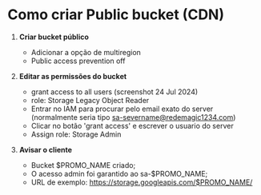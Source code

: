 # Como criar Public bucket (CDN)

1. **Criar bucket público**
    - Adicionar a opção de multiregion
    - Public access prevention off

2. **Editar as permissões do bucket**
    - grant access to all users (screenshot 24 Jul 2024)
    - role: Storage Legacy Object Reader
    - Entrar no IAM para procurar pelo email exato do server (normalmente seria tipo sa-severname@redemagic1234.com)
    - Clicar no botão 'grant access' e escrever o usuario do server
    - Assign role: Storage Admin

3. **Avisar o cliente**
    - Bucket $PROMO_NAME criado;
    - O acesso admin foi garantido ao sa-$PROMO_NAME;
    - URL de exemplo: https://storage.googleapis.com/$PROMO_NAME/
